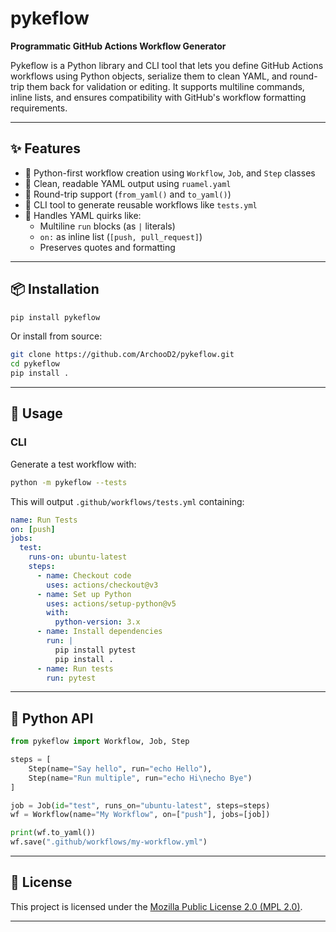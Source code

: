 # pykeflow

**Programmatic GitHub Actions Workflow Generator**

Pykeflow is a Python library and CLI tool that lets you define GitHub Actions workflows using Python objects, serialize them to clean YAML, and round-trip them back for validation or editing. It supports multiline commands, inline lists, and ensures compatibility with GitHub's workflow formatting requirements.

---

## ✨ Features

- 🧱 Python-first workflow creation using `Workflow`, `Job`, and `Step` classes
- 📜 Clean, readable YAML output using `ruamel.yaml`
- 🔁 Round-trip support (`from_yaml()` and `to_yaml()`)
- 🧪 CLI tool to generate reusable workflows like `tests.yml`
- 🔧 Handles YAML quirks like:
  - Multiline `run` blocks (as `|` literals)
  - `on:` as inline list (`[push, pull_request]`)
  - Preserves quotes and formatting

---

## 📦 Installation

```bash
pip install pykeflow
```

Or install from source:

```bash
git clone https://github.com/ArchooD2/pykeflow.git
cd pykeflow
pip install .
```

---

## 🧰 Usage

### CLI

Generate a test workflow with:

```bash
python -m pykeflow --tests
```

This will output `.github/workflows/tests.yml` containing:

```yaml
name: Run Tests
on: [push]
jobs:
  test:
    runs-on: ubuntu-latest
    steps:
      - name: Checkout code
        uses: actions/checkout@v3
      - name: Set up Python
        uses: actions/setup-python@v5
        with:
          python-version: 3.x
      - name: Install dependencies
        run: |
          pip install pytest
          pip install .
      - name: Run tests
        run: pytest
```

---

## 🧩 Python API

```python
from pykeflow import Workflow, Job, Step

steps = [
    Step(name="Say hello", run="echo Hello"),
    Step(name="Run multiple", run="echo Hi\necho Bye")
]

job = Job(id="test", runs_on="ubuntu-latest", steps=steps)
wf = Workflow(name="My Workflow", on=["push"], jobs=[job])

print(wf.to_yaml())
wf.save(".github/workflows/my-workflow.yml")
```

---

## 📄 License

This project is licensed under the [Mozilla Public License 2.0 (MPL 2.0)](https://www.mozilla.org/en-US/MPL/2.0/).

---
